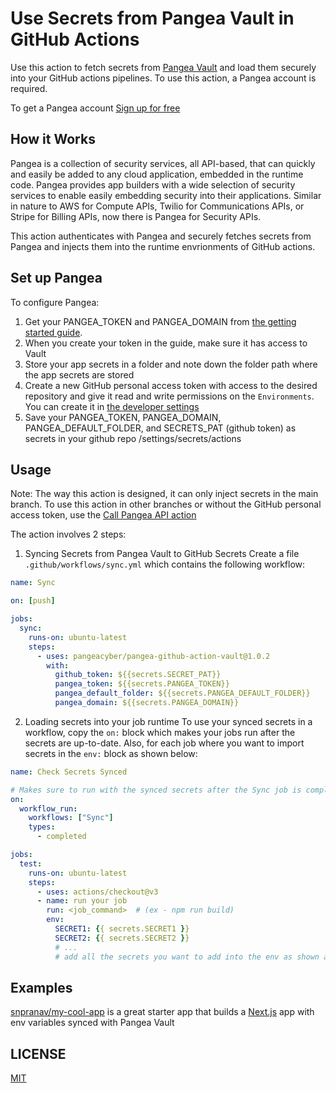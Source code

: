 # Use Secrets from Pangea Vault in GitHub Actions

Use this action to fetch secrets from [Pangea Vault](https://pangea.cloud/services/vault?utm_source=github&utm_medium=readme&utm_campaign=pangea-github-action-vault) and load them securely into your GitHub actions pipelines. To use this action, a Pangea account is required.

To get a Pangea account [Sign up for free](https://pangea.cloud/signup)

## How it Works
Pangea is a collection of security services, all API-based, that can quickly and easily be added to any cloud application, embedded in the runtime code. Pangea provides app builders with a wide selection of security services to enable easily embedding security into their applications. Similar in nature to AWS for Compute APIs, Twilio for Communications APIs, or Stripe for Billing APIs, now there is Pangea for Security APIs.

This action authenticates with Pangea and securely fetches secrets from Pangea and injects them into the runtime envrionments of GitHub actions.

## Set up Pangea
To configure Pangea:
1. Get your PANGEA_TOKEN and PANGEA_DOMAIN from [the getting started guide](https://pangea.cloud/docs/vault/getting-started/).
2. When you create your token in the guide, make sure it has access to Vault
3. Store your app secrets in a folder and note down the folder path where the app secrets are stored
4. Create a new GitHub personal access token with access to the desired repository and give it read and write permissions on the `Environments`. You can create it in [the developer settings](https://github.com/settings/personal-access-tokens/new)
5. Save your PANGEA_TOKEN, PANGEA_DOMAIN, PANGEA_DEFAULT_FOLDER, and SECRETS_PAT (github token) as secrets in your github repo /settings/secrets/actions

## Usage
Note: The way this action is designed, it can only inject secrets in the main branch. To use this action in other branches or without the GitHub personal access token, use the [Call Pangea API action](https://github.com/pangeacyber/pangea-github-action-api)

The action involves 2 steps:
1. Syncing Secrets from Pangea Vault to GitHub Secrets
Create a file `.github/workflows/sync.yml` which contains the following workflow:
```yml
name: Sync

on: [push]

jobs:
  sync:
    runs-on: ubuntu-latest
    steps:
      - uses: pangeacyber/pangea-github-action-vault@1.0.2
        with:
          github_token: ${{secrets.SECRET_PAT}}
          pangea_token: ${{secrets.PANGEA_TOKEN}}
          pangea_default_folder: ${{secrets.PANGEA_DEFAULT_FOLDER}}
          pangea_domain: ${{secrets.PANGEA_DOMAIN}}
```

2. Loading secrets into your job runtime
To use your synced secrets in a workflow, copy the `on:` block which makes your jobs run after the secrets are up-to-date. Also, for each job where you want to import secrets in the `env:` block as shown below:
```yml
name: Check Secrets Synced

# Makes sure to run with the synced secrets after the Sync job is completed
on:
  workflow_run:
    workflows: ["Sync"]
    types:
      - completed

jobs:
  test:
    runs-on: ubuntu-latest
    steps:
      - uses: actions/checkout@v3
      - name: run your job
        run: <job_command>  # (ex - npm run build)
        env:
          SECRET1: {{ secrets.SECRET1 }}
          SECRET2: {{ secrets.SECRET2 }}
          # ...
          # add all the secrets you want to add into the env as shown above
```

## Examples
[snpranav/my-cool-app](https://github.com/snpranav/my-cool-app) is a great starter app that builds a [Next.js](https://nextjs.org) app with env variables synced with Pangea Vault

## LICENSE
[MIT](./LICENSE)
